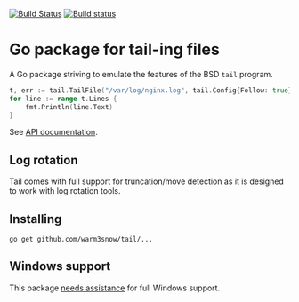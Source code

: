 [![Build Status](https://travis-ci.org/hpcloud/tail.svg)](https://travis-ci.org/hpcloud/tail)
[![Build status](https://ci.appveyor.com/api/projects/status/vrl3paf9md0a7bgk/branch/master?svg=true)](https://ci.appveyor.com/project/Nino-K/tail/branch/master)

# Go package for tail-ing files

A Go package striving to emulate the features of the BSD `tail` program. 

```Go
t, err := tail.TailFile("/var/log/nginx.log", tail.Config{Follow: true})
for line := range t.Lines {
    fmt.Println(line.Text)
}
```

See [API documentation](http://godoc.org/github.com/warm3snow/tail).

## Log rotation

Tail comes with full support for truncation/move detection as it is
designed to work with log rotation tools.

## Installing

    go get github.com/warm3snow/tail/...

## Windows support

This package [needs assistance](https://github.com/warm3snow/tail/labels/Windows) for full Windows support.
